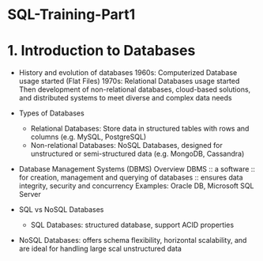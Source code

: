 # SQL-Training-Part1

# 1. Introduction to Databases
* History and evolution of databases
  1960s: Computerized Database usage started (Flat Files)
  1970s: Relational Databases usage started
  Then development of non-relational databases, cloud-based solutions, and distributed systems to meet diverse and complex data needs
  
* Types of Databases
  - Relational Databases: Store data in structured tables with rows and columns (e.g. MySQL, PostgreSQL)
  - Non-relational Databases: NoSQL Databases, designed for unstructured or semi-structured data (e.g. MongoDB, Cassandra)
 
* Database Management Systems (DBMS) Overview
  DBMS :: a software :: for creation, management and querying of databases :: ensures data integrity, security and concurrency
  Examples: Oracle DB, Microsoft SQL Server

* SQL vs NoSQL Databases
  - SQL Databases: structured database, support ACID properties
 -  NoSQL Databases: offers schema flexibility, horizontal scalability, and are ideal for handling large scal unstructured data
